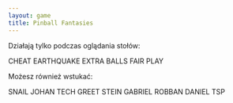 ```yaml
---
layout: game
title: Pinball Fantasies
---
```


Działają tylko podczas oglądania stołów:

CHEAT
EARTHQUAKE
EXTRA BALLS
FAIR PLAY

Możesz również wstukać:

SNAIL
JOHAN
TECH
GREET
STEIN
GABRIEL
ROBBAN
DANIEL
TSP
